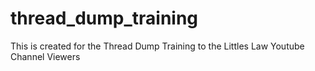 # thread_dump_training
This is created for the Thread Dump Training to the Littles Law Youtube Channel Viewers

